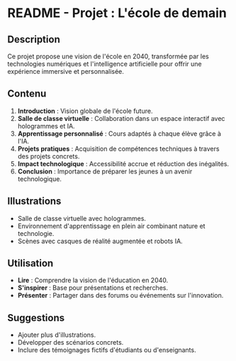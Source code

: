 # README - Projet : L'école de demain

## Description
Ce projet propose une vision de l'école en 2040, transformée par les technologies numériques et l'intelligence artificielle pour offrir une expérience immersive et personnalisée.

## Contenu
1. **Introduction** : Vision globale de l'école future.
2. **Salle de classe virtuelle** : Collaboration dans un espace interactif avec hologrammes et IA.
3. **Apprentissage personnalisé** : Cours adaptés à chaque élève grâce à l'IA.
4. **Projets pratiques** : Acquisition de compétences techniques à travers des projets concrets.
5. **Impact technologique** : Accessibilité accrue et réduction des inégalités.
6. **Conclusion** : Importance de préparer les jeunes à un avenir technologique.

## Illustrations
- Salle de classe virtuelle avec hologrammes.
- Environnement d'apprentissage en plein air combinant nature et technologie.
- Scènes avec casques de réalité augmentée et robots IA.

## Utilisation
- **Lire** : Comprendre la vision de l'éducation en 2040.
- **S'inspirer** : Base pour présentations et recherches.
- **Présenter** : Partager dans des forums ou événements sur l'innovation.

## Suggestions
- Ajouter plus d'illustrations.
- Développer des scénarios concrets.
- Inclure des témoignages fictifs d'étudiants ou d'enseignants.
